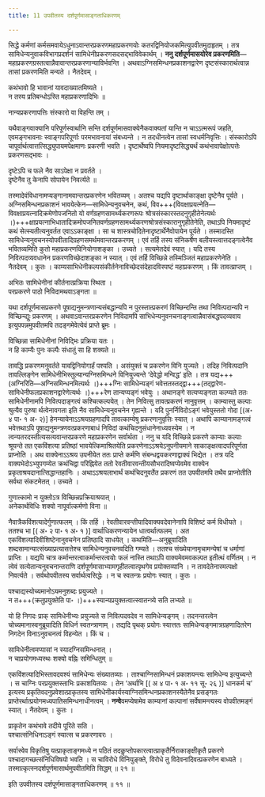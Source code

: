 ```yaml
---
title: 11 उपवीतस्य दर्शपूर्णमासाङ्गताधिकरणम्

---
```


सिद्धे कर्मणां कर्मसमवायेऽधुनाऽवान्तरप्रकरणमहाप्रकरणयोः कतरद्विनियोजकमित्युपवीतमुदाहृतम् । तत्र सामिधेन्यनुवाकविभागप्रदर्शनं सामिधेनीप्रकरणसदसद्भाविवेकार्थम् । **ननु दर्शपूर्णमासयोरेव प्रकरणमिति**—महाप्रकरणग्रस्तत्वान्नैवावान्तरप्रकरणान्याविर्भवन्ति । अथवाऽग्निसमिन्धनप्रकाशनद्वारेण दृष्टसंस्कारार्थत्वान्न तासां प्रकरणमिति मन्यते । नैतदेवम् ।

कथंभावो हि भावानां यावदाख्यातमिष्यते ।  
न तस्य प्रतिबन्धोऽस्ति महाप्रकरणादिभिः ॥  


नान्यप्रकरणापत्तिः संस्कारो वा विहन्ति तम् ।  


यथैवाङ्गवाक्यानि परिपूर्णस्वार्थानि सन्ति दर्शपूर्णमासवाक्येनैकवाक्यतां यान्ति न चाऽऽत्मरूपं जहति, एवमङ्गभावनाः स्वाङ्गपरिपूर्णाः परमभावनायां संबध्यन्ते । न तदधीनत्वेन तासां स्वधर्मनिवृत्तिः । संस्कारोऽपि चापूर्वार्थत्वात्तत्सिद्ध्युपायमपेक्षमाणः प्रकरणी भवति । दृष्टार्थेष्वपि नियमादृष्टसिद्ध्यर्थं कथंभावापेक्षोत्पत्तेः प्रकरणसद्भावः ।

दृष्टेऽपि च फले नैव साऽपेक्षा न प्रवर्तते ।  
दृष्टेनैव तु केनापि सोपायेन निवर्त्यते ॥  


तस्मादेवंविधानामप्यङ्गानामवान्तरप्रकरणेन भवितव्यम् । अतश्च यद्यपि दृष्टार्थाकाङ्क्षा दृष्टेनैव पूर्यते । अग्निसमिन्धनप्रकाशनं भावयेत्केन—सामिधेन्यनुवचनेन, कथं, विव+++(विवक्षाप्रयत्नेति—विवक्षाप्रयत्नादिक्रमेणोपजनितो यो वर्णग्रहणसामर्थ्यकरणरूपः श्रोत्रसंस्कारस्तदनुगृहीतेनेत्यर्थः ।)+++क्षाप्रयत्नाभिधातादिक्रमोपजनितवर्णग्रहणसामर्थ्यकरणश्रोत्रसंस्कारानुगृहीतेनेति, तथाऽपि नियमादृष्टं कथं सेत्स्यतीत्यनुवर्तत एवाऽऽकाङ्क्षा । सा च शास्त्रचोदितेनादृष्टार्थेनैवोपायेन पूर्यते । तस्मादस्ति सामिधेन्यनुवचनस्योपवीतादिग्रहणसमर्थमवान्तरप्रकरणम् । एवं तर्हि तस्य संनिकर्षेण बलीयस्त्वात्तदङ्गत्वेनैव भवितव्यमिति कुतो महाप्रकरणविनियोगाशङ्का । उच्यते । सत्यमेतदेवं स्यात् । यदि तस्य निवित्पदव्यवधानेन प्रकरणविच्छेदाशङ्का न स्यात् । एवं तर्हि विच्छिन्ने तस्मिञ्जितं महाप्रकरणेनेति । नैतदेवम् । कुतः । काम्यसाभिधेनीकल्पसंकीर्तनेनाविच्छेदसंदेहादविस्पष्टं महाप्रकरणम् । किं तावत्प्राप्तम् ।

अभितः सामिधेनीनां कीर्तनात्प्रक्रिया स्थिता ।  
परप्रकरणे पाठो निविदामथवाऽङ्गता ॥  


यथा दर्शपूर्णमासप्रकरणे पूषाद्यनुमन्त्रणान्यसंबद्धान्यपि न पुरस्तात्प्रकरणं विच्छिन्दन्ति तथा निवित्पदान्यपि न विच्छिन्द्युः प्रकरणम् । अथवाऽवान्तरप्रकरणेन निविदामपि साभिधेन्यनुवनचनाङ्गत्वान्नैवासंबद्धपदव्यवाय इत्युपपन्नमुपवीतमपि तदङ्गमेवेत्येवं प्राप्ते ब्रूमः ।

विच्छिन्ना सामिधेनीनां निविद्भिः प्रक्रिया यतः ।  
न हि काम्यैः पुनः कल्पैः संधातुं सा हि शक्यते ॥  


तावद्धि प्रकरणमनुवर्तते यावद्विनियोगार्हं पश्यति । असंयुक्तं च प्रकरणेन विनि युज्यते । तदिह निवित्पदानि तावल्लिङ्गेन सामिधेनीभिस्तुल्यान्यग्निसमिन्धने विनियुज्यन्ते ‘देवेद्धो मन्विद्ध’ इति । तत्र यद्य+++(अग्निरिति—अग्निसमिन्धनमित्यर्थः ।)+++ग्निः सामिधेन्यङ्गं भवेत्ततस्तद्द्वा+++(तद्द्वारेण-सामिधेनीफलप्रकाशनद्वारेणेत्यर्थः ।)+++रेण तान्यप्यङ्गं भवेयुः । अथानङ्गे सत्यप्यङ्गता कल्प्यते ततः सामिधेनीनामपि निवित्पदाङ्गत्वं कश्चित्कल्पयेत् । तेन निवित्सु तावत्प्रकरणं नानुवृत्तम् । काम्यास्तु कल्पाः श्रुत्यैव पुरुषा र्थत्वेनावगता इति नैव सामिधेन्यनुवचनेन गृह्यन्ते । यदि पुनर्निविदोऽङ्गं भवेयुस्ततो गोदा \[(अ॰ ४ पा॰ १ अ॰ २)\] हेनन्यायेनाऽऽश्रयग्रहणादपि तावत्काम्येषु प्रकरणानुवृत्तिः स्यात् । अथापि काम्यानामङ्गत्वं भवेत्तथाऽपि पूषाद्यनुमन्त्रणवत्प्रकरणाबाधं निविदां कथंचिदनुसंधानेनाध्यवस्येम । न त्वन्यतरदस्तीत्यसत्यवान्तरप्रकरणे महाप्रकरणेन सर्वार्थता । ननु च यदि विच्छिन्ने प्रकरणे काम्याः कल्पाः श्रूयन्ते तत एकविंशत्या प्रतिष्ठां भावयेत्किमाश्रितयेति प्रकरणेनाऽऽश्रयेऽनुपनीयमाने साकाङ्क्षत्वादपरिपूर्णता प्राप्नोति । अथ वाक्येनाऽऽश्रय उपनीयेत ततः प्राप्ते कर्मणि संबन्धद्वयकरणाद्वाक्यं भिद्येत । तत्र यदि वाक्यभेदोऽभ्युपगम्येत क्रथंचिद्वा परिह्नियेत ततो रेवतीवारवन्तीयसौभरादिष्वप्येवमेव वाक्येन प्रकृताश्रयदानात्सिद्धान्तहानिः । अथाऽऽश्रयलाभार्थं कथंचिदनुवर्तेत प्रकरणं तत उपवीतमपि तथैव प्राप्नोतीति सर्वथा संकटमेतत् । उच्यते ।

गुणात्कामो न युक्तोऽत्र विच्छिन्नप्रक्रियाश्रयात् ।  
अनेकार्थविधिः शक्यो नापूर्वात्कर्मणो विना ॥  


नैवात्रैकविंशत्यादेर्गुणात्फलम् । किं तर्हि । रेवतीवारवन्तीयादिवाक्यवदेवानेनापि विशिष्टं कर्म विधीयते । ततश्च भा \[( अ॰ २ पा॰ १ अ॰ १ )\] वार्थाधिकरणन्यायेन धात्वर्थात्फलम् । अत एकविंशत्यादिवीशिष्टेनानुवचनेन प्रतिष्ठादि साधयेत् । कथमिति—अनुब्रूयादिति शब्दसामान्यात्संख्याप्रत्यासत्तेश्च सामिधेन्यनुवचनवदिति गम्यते । ततश्च संख्येयानामृचामन्येषां च धर्माणां प्राप्तिः । यद्यपि चात्र कर्मान्तरत्वाकर्मान्तरत्वयोः फलं नास्ति तथाऽपि वाक्यमेवमवकल्पत इतीत्थं वर्णितम् । न त्वेवं सत्येतान्यनुवचनान्तराणि दर्शपूर्णमासाभ्यामगृहीतत्वात्पृथगेव प्रयोक्तव्यानि । न तावदेतेनास्मत्पक्षो निवर्त्यते । सर्वथोपवीतस्य सर्वार्थत्वसिद्धेः । न च स्वतन्त्रः प्रयोगः स्यात् । कुतः ।

पश्चाद्यस्योच्यमानोऽयमनुशब्दः प्रयुज्यते ।  
न त+++(क्रतुप्रयुक्तेति पा॰ ।)+++स्यान्यप्रयुक्तत्वात्स्वातन्त्र्ये सति लभ्यते ॥  


यो हि निगदः प्राक् सामिधेनीभ्यः प्रयुज्यते स निवित्पदवदेव न सामिधेन्यङ्गम् । तदनन्तरत्वेन चोच्यमानास्वनुब्रूयादिति विधिर्न स्वतन्त्राणाम् । तद्यदि पृथक् प्रयोगः स्यात्ततः सामिधेन्यङ्गमात्रग्रहणादितरेण निगदेन विनाऽनुवचनत्वं विहन्येत । किं च ।

सामिधेनीत्वमप्यासां न स्यादग्निसमिन्धनात् ।  
न चाप्रयोगमध्यस्थः शक्यो वह्निः समिन्धितुम् ॥  


एकविंशत्यादिभिस्तावदवश्यं सामिधेन्यः संख्यातव्याः । ताश्चाग्निसामिन्धनं प्रकाशयन्त्यः सामिधेन्य इत्युच्यन्ते । स चाग्निः परप्रयुक्तस्ताभिः प्रकाशयितव्यः । तेन ‘अर्थाभि \[( अ ४ पा॰ १ अ॰ ११ सू॰ २६ )\] धानकर्म च’ इत्यस्य प्रकृतिवदनुप्रवेशात्प्राकृतस्य सामिधेनीकार्यस्याग्निसमिन्धनप्रकाशनस्यैतेनैव प्रसङ्गतः प्राप्तेरर्थात्प्रयोगमध्यपातिसमिन्धनाधीनत्वम् । **नन्वे**वमप्येषामेव काम्यानां कल्पानां सर्वेषामन्त्यस्य वोपवीतमङ्गं स्यात् । नैतदेवम् । कुतः ।

प्राकृतेन कथंभावे तदीये पूरिते सति ।  
पश्चात्संनिधिनाऽङ्गं स्यात्स च प्रकरणावरः ।  


सर्वास्वेव विकृतिषु यत्प्राकृताङ्गमध्ये न पठितं तदकॢप्तोपकारत्वात्प्राकृतैर्निराकाङ्क्षीकृतै प्रकरणे पश्चादागच्छत्संनिधिविषयो भवति । स चाविरोधे विनियुङ्क्ते, विरोधे तु विदेवनादिवत्प्रकरणेन बाध्यते । तस्मात्कृत्स्नदर्शपूर्णमासार्थमुपवीतमिति सिद्धम् ॥ २१ ॥

इति उपवीतस्य दर्शपूर्णमासाङ्गताधिकरणम् ॥ ११ ॥
